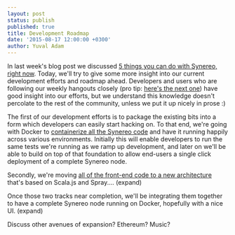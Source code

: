 ```yaml
---
layout: post
status: publish
published: true
title: Development Roadmap
date: '2015-08-17 12:00:00 +0300'
author: Yuval Adam
---
```


In last week's blog post we discussed [5 things you can do with Synereo, right now](http://blog.synereo.com/2015/08/12/top-5-things-you-can-do-with-synereo-now/). Today, we'll try to give some more insight into our current development efforts and roadmap ahead. Developers and users who are following our weekly hangouts closely (pro tip: [here's the next one](https://plus.google.com/u/0/events/c8kibm683jmmadlvunh83bf34tk)) have good insight into our efforts, but we understand this knowledge doesn't percolate to the rest of the community, unless we put it up nicely in prose :)

The first of our development efforts is to package the existing bits into a form which developers can easily start hacking on. To that end, we're going with Docker to [containerize all the Synereo code](https://github.com/synereo/dockerfiles) and have it running happily across various environments. Initially this will enable developers to run the same tests we're running as we ramp up development, and later on we'll be able to build on top of that foundation to allow end-users a single click deployment of a complete Synereo node.

Secondly, we're moving [all of the front-end code to a new architecture](https://github.com/synereo/nuui) that's based on Scala.js and Spray.... (expand)

Once those two tracks near completion, we'll be integrating them together to have a complete Synereo node running on Docker, hopefully with a nice UI. (expand)

Discuss other avenues of expansion? Ethereum? Music?
